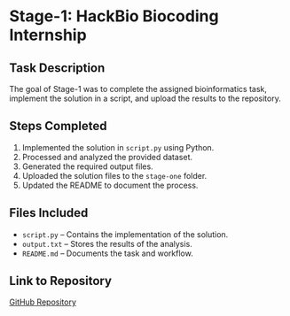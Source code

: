 # Stage-1: HackBio Biocoding Internship  

## Task Description  
The goal of Stage-1 was to complete the assigned bioinformatics task, implement the solution in a script, and upload the results to the repository.  

## Steps Completed  
1. Implemented the solution in `script.py` using Python.  
2. Processed and analyzed the provided dataset.  
3. Generated the required output files.  
4. Uploaded the solution files to the `stage-one` folder.  
5. Updated the README to document the process.  

## Files Included  
- `script.py` – Contains the implementation of the solution.  
- `output.txt` – Stores the results of the analysis.  
- `README.md` – Documents the task and workflow.  

## Link to Repository  
[GitHub Repository](https://github.com/your-username/hackbio-biocoding-internship)  